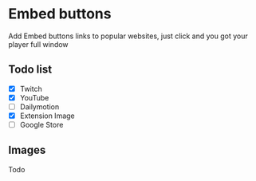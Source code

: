 # Embed buttons

Add Embed buttons links to popular websites, just click and you got your player full window

## Todo list

- [x] Twitch
- [x] YouTube
- [ ] Dailymotion
- [x] Extension Image
- [ ] Google Store

## Images

 Todo